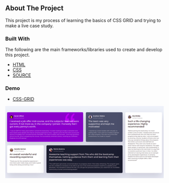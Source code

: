 <!-- ABOUT THE PROJECT -->
## About The Project

This project is my process of learning the basics of CSS GRID and trying to make a live case study.

### Built With

The following are the main frameworks/libraries used to create and develop this project.

* [HTML](https://www.w3schools.com/html/)
* [CSS](https://www.w3schools.com/css/)
* [SOURCE](https://youtu.be/0xMQfnTU6oo)

### Demo

* [CSS-GRID](https://css-grid-vercel.vercel.app)

![](/picture.png)
